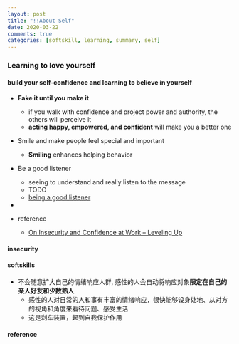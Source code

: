 ```yaml
---
layout: post
title: "!!About Self"
date: 2020-03-22
comments: true
categories: [softskill, learning, summary, self]
---
```


###  Learning to love yourself  

#### build your self-confidence and learning to believe in yourself  
   * **Fake it until you make it**  
       - if you walk with confidence and project power and authority, the others will perceive it  
       - **acting happy, empowered, and confident** will make you a better one  

   * Smile and make people feel special and important  
       - **Smiling** enhances helping behavior  

   * Be a good listener  
       - seeing to understand and really listen to the message 
       - TODO  
       - [being a good listener](http://katemats.com/improve-your-communication-skills-listening-being-awesome-part-3a/)

   * 

   * reference 
       - [On Insecurity and Confidence at Work – Leveling Up](http://katemats.com/on-insecurity-and-confidence-at-work/)


####  insecurity  

#### softskills  
   * 不会随意扩大自己的情绪响应人群, 感性的人会自动将响应对象**限定在自己的亲人好友和少数熟人**  
     - 感性的人对日常的人和事有丰富的情绪响应，很快能够设身处地、从对方的视角和角度来看待问题、感受生活  
     - 这是刹车装置，起到自我保护作用  

#### reference
